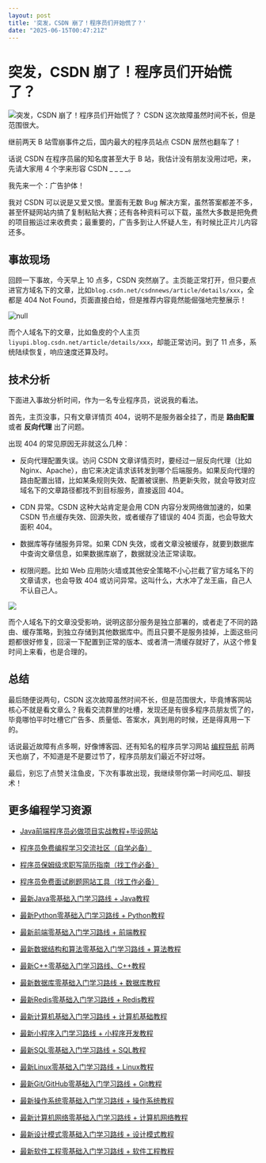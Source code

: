 ```yaml
---
layout: post
title: '突发，CSDN 崩了！程序员们开始慌了？'
date: "2025-06-15T00:47:21Z"
---
```

突发，CSDN 崩了！程序员们开始慌了？
====================

![突发，CSDN 崩了！程序员们开始慌了？](https://img2024.cnblogs.com/blog/2225420/202506/2225420-20250614135355066-1325993015.png) CSDN 这次故障虽然时间不长，但是范围很大。

继前两天 B 站雪崩事件之后，国内最大的程序员站点 CSDN 居然也翻车了！

话说 CSDN 在程序员届的知名度甚至大于 B 站，我估计没有朋友没用过吧，来，先请大家用 4 个字来形容 CSDN \_ \_ \_ \_。

我先来一个：广告护体！

我对 CSDN 可以说是又爱又恨。里面有无数 Bug 解决方案，虽然答案都差不多，甚至怀疑网站内搞了复制粘贴大赛；还有各种资料可以下载，虽然大多数是把免费的项目搬运过来收费卖；最重要的，广告多到让人怀疑人生，有时候比正片儿内容还多。

事故现场
----

回顾一下事故，今天早上 10 点多，CSDN 突然崩了。主页能正常打开，但只要点进官方域名下的文章，比如`blog.csdn.net/csdnnews/article/details/xxx`，全都是 404 Not Found，页面直接白给，但是推荐内容竟然能倔强地完整展示！

![null](https://pic.yupi.icu/1/image-20250614113018938.png)

而个人域名下的文章，比如鱼皮的个人主页 `liyupi.blog.csdn.net/article/details/xxx`，却能正常访问。到了 11 点多，系统陆续恢复，响应速度还算及时。

技术分析
----

下面进入事故分析时间，作为一名专业程序员，说说我的看法。

首先，主页没事，只有文章详情页 404，说明不是服务器全挂了，而是 **路由配置** 或者 **反向代理** 出了问题。

出现 404 的常见原因无非就这么几种：

*   反向代理配置失误。访问 CSDN 文章详情页时，要经过一层反向代理（比如 Nginx、Apache），由它来决定请求该转发到哪个后端服务。如果反向代理的路由配置出错，比如某条规则失效、配置被误删、热更新失败，就会导致对应域名下的文章路径都找不到目标服务，直接返回 404。
    
*   CDN 异常。CSDN 这种大站肯定是会用 CDN 内容分发网络做加速的，如果 CSDN 节点缓存失效、回源失败，或者缓存了错误的 404 页面，也会导致大面积 404。
    
*   数据库等存储服务异常。如果 CDN 失效，或者文章没被缓存，就要到数据库中查询文章信息，如果数据库崩了，数据就没法正常读取。
    
*   权限问题。比如 Web 应用防火墙或其他安全策略不小心拦截了官方域名下的文章请求，也会导致 404 或访问异常。这叫什么，大水冲了龙王庙，自己人不认自己人。
    

![](https://pic.yupi.icu/1/1749873740071-587a03af-7cca-451e-83df-87e9e25da4e4.png)

而个人域名下的文章没受影响，说明这部分服务是独立部署的，或者走了不同的路由、缓存策略，到独立存储到其他数据库中。而且只要不是服务挂掉，上面这些问题都很好修复，回滚一下配置到正常的版本、或者清一清缓存就好了，从这个修复时间上来看，也是合理的。

总结
--

最后随便说两句，CSDN 这次故障虽然时间不长，但是范围很大，毕竟博客网站核心不就是看文章么？我看交流群里的吐槽，发现还是有很多程序员朋友慌了的，毕竟哪怕平时吐槽它广告多、质量低、答案水，真到用的时候，还是得真用一下的。

话说最近故障有点多啊，好像博客园、还有知名的程序员学习网站 [编程导航](https://www.codefather.cn/) 前两天也崩了，不知道是不是要过节了，程序员朋友们最近不好过呀。

最后，别忘了点赞关注鱼皮，下次有事故出现，我继续带你第一时间吃瓜、聊技术！

更多编程学习资源
--------

*   [Java前端程序员必做项目实战教程+毕设网站](https://www.code-nav.cn/course)
    
*   [程序员免费编程学习交流社区（自学必备）](https://www.code-nav.cn/)
    
*   [程序员保姆级求职写简历指南（找工作必备）](https://www.code-nav.cn/course/cv)
    
*   [程序员免费面试刷题网站工具（找工作必备）](https://www.mianshiya.com/)
    
*   [最新Java零基础入门学习路线 + Java教程](https://www.code-nav.cn/post/1640584449888772098)
    
*   [最新Python零基础入门学习路线 + Python教程](https://www.code-nav.cn/post/1640586673306091521)
    
*   [最新前端零基础入门学习路线 + 前端教程](https://www.code-nav.cn/post/1640586014108303362)
    
*   [最新数据结构和算法零基础入门学习路线 + 算法教程](https://www.code-nav.cn/post/1640586867363954689)
    
*   [最新C++零基础入门学习路线、C++教程](https://www.code-nav.cn/post/1644279832026075138)
    
*   [最新数据库零基础入门学习路线 + 数据库教程](https://www.code-nav.cn/post/1641797333479903234)
    
*   [最新Redis零基础入门学习路线 + Redis教程](https://www.code-nav.cn/post/1640589994284695553)
    
*   [最新计算机基础入门学习路线 + 计算机基础教程](https://www.code-nav.cn/post/1641035880439271426)
    
*   [最新小程序入门学习路线 + 小程序开发教程](https://www.code-nav.cn/post/1641366118197153793)
    
*   [最新SQL零基础入门学习路线 + SQL教程](http://sqlmother.yupi.icu/)
    
*   [最新Linux零基础入门学习路线 + Linux教程](https://www.code-nav.cn/post/1640586295529324545)
    
*   [最新Git/GitHub零基础入门学习路线 + Git教程](https://www.code-nav.cn/post/1640588753362108417)
    
*   [最新操作系统零基础入门学习路线 + 操作系统教程](https://www.code-nav.cn/post/1640587909942099969)
    
*   [最新计算机网络零基础入门学习路线 + 计算机网络教程](https://www.code-nav.cn/post/1640588119619551233)
    
*   [最新设计模式零基础入门学习路线 + 设计模式教程](https://www.code-nav.cn/post/1640588392073150465)
    
*   [最新软件工程零基础入门学习路线 + 软件工程教程](https://www.code-nav.cn/post/1640648711119892481)